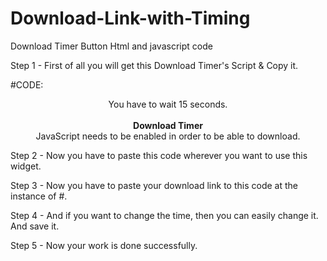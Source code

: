 # Download-Link-with-Timing

Download Timer Button Html and javascript code

Step 1 - First of all you will get this Download Timer's Script & Copy it.

#CODE: 
<div dir="ltr" style="text-align: left;" trbidi="on">
<body>
<center>
<span id="countdown">You have to wait 15 seconds.</span></center>
<br />
<div style="text-align: center;">
<b>Download Timer</b><br />
<a href="#" id="download_link" style="display: none;"><img src="https://3.bp.blogspot.com/-bqCFF_nGMv0/Wp-aBztjc7I/AAAAAAAAAVA/9eU63GcIxKk8n4N2ppAqk797hMFpwK7YQCLcBGAs/s1600/but.jpg" /></a>
<noscript>JavaScript needs to be enabled in order to be able to download.</noscript>
<script type="application/javascript">
(function(){
   var message = "%d seconds before download link appears";
   // seconds before download link becomes visible
   var count = 15;
   var countdown_element = document.getElementById("countdown");
   var download_link = document.getElementById("download_link");
   var timer = setInterval(function(){
      // if countdown equals 0, the next condition will evaluate to false and the else-construct will be executed
      if (count) {
          // display text
          countdown_element.innerHTML = "You have to wait %d seconds.".replace("%d", count);
          // decrease counter
          count--;
      } else {
          // stop timer
          clearInterval(timer);
          // hide countdown
          countdown_element.style.display = "none";
          // show download link
          download_link.style.display = "";
      }
   }, 1000);
})();
</script>
</div>


Step 2 - Now you have to paste this code wherever you want to use this widget.

Step 3 - Now you have to paste your download link to this code at the instance of #.

Step 4 - And if you want to change the time, then you can easily change it. And save it.

Step 5 - Now your work is done successfully.
